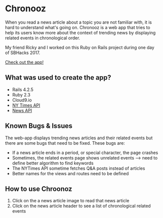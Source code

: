 # Chronooz
When you read a news article about a topic you are not familiar with, it is hard
to understand what's going on. Chronooz is a web app that tries to help its users know more
about the context of trending news by displaying related events in chronological order. 

My friend Ricky and I worked on this Ruby on Rails project during one day of SBHacks 2017. 

[Check out the app!](https://chronooz.herokuapp.com/)

## What was used to create the app?
* Rails 4.2.5
* Ruby 2.3
* Cloud9.io
* [NY Times API](https://developer.nytimes.com/)
* [News API](https://newsapi.org/)

## Known Bugs & Issues
The web-app displays trending news articles and their related events but there are some bugs that need to be fixed. These bugs are:

* If a news article ends in a period, or special character, the page crashes
* Sometimes, the related events page shows unrelated events --> need to define better algorithm to find keywords
* The NYTimes API sometime fetches Q&A posts instead of articles
* Better names for the views and routes need to be defined

## How to use Chroonoz
1. Click on the a news article image to read that news article
2. Click on the news article header to see a list of chronological related events

